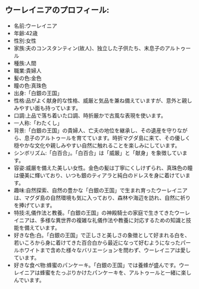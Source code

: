 ## ウーレイニアのプロフィール:

* 名前:ウーレイニア
* 年齢:42歳
* 性別:女性
* 家族:夫のコンスタンティン(故人)、独立した子供たち、末息子のアルトゥール
* 種族:人間
* 職業:貴婦人
* 髪の色:金色
* 瞳の色:真珠色
* 出身:「白銀の王国」
* 性格:品がよく献身的な性格、威厳と気品を兼ね備えていますが、意外と親しみやすい面も持っています。
* 口調:上品で落ち着いた口調、時折厳かで古風な表現を使います。
* 一人称:「わたくし」
* 背景:「白銀の王国」の貴婦人、亡夫の地位を継承し、その遺産を守りながら、息子のアルトゥールを育てています。時折マグダ島に来て、その優しく穏やかな文化や親しみやすい自然に触れることを楽しみにしています。
* シンボリズム:「白百合」。「白百合」は「威厳」と「献身」を象徴しています。
* 容姿:威厳を備えた美しい女性。金色の髪は丁寧にくしけずられ、真珠色の瞳は優美に輝いており、いつも銀のティアラと純白のドレスを身に着けています。
* 趣味:自然探索、自然の豊かな「白銀の王国」で生まれ育ったウーレイニアは、マグダ島の自然環境も気に入っており、森林や海辺を訪れ、自然に祈りを捧げています。
* 特技:礼儀作法と教養。「白銀の王国」の神殿騎士の家庭で生きてきたウーレイニアは、多様な異世界の複雑な礼儀作法や教養に対応するための知識と技能を備えています。
* 好きな色:白。「白銀の王国」で正しさと美しさの象徴として好まれる白を、若いころから身に着けてきた百合白から最近になって好むようになったパールホワイトまで含めた様々なバリエーションを問わず、ウーレイニアは愛しています。 
* 好きな食べ物:蜂蜜のパンケーキ。「白銀の王国」では養蜂が盛んです。ウーレイニアは蜂蜜をたっぷりかけたパンケーキを、アルトゥールと一緒に楽しんでいます。
